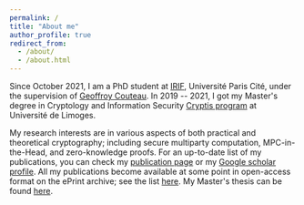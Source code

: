 ```yaml
---
permalink: /
title: "About me"
author_profile: true
redirect_from: 
  - /about/
  - /about.html
---
```


Since October 2021, I am a PhD student at [IRIF](https://www.irif.fr/), Université Paris Cité, under the supervision of [Geoffroy Couteau](https://geoffroycouteau.github.io/). In 2019 -- 2021, I got my Master's degree in Cryptology and Information Security [Cryptis program](https://www.cryptis.fr/) at Université de Limoges.

My research interests are in various aspects of both practical and theoretical cryptography; including secure multiparty computation, MPC-in-the-Head, and zero-knowledge proofs. For an up-to-date list of my publications, you can check my [publication page](https://dungbui15.github.io/publications/) or my [Google scholar profile](https://scholar.google.com/citations?user=StGOHMUAAAAJ&hl=en&authuser=1). All my publications become available at some point in open-access format on the ePrint archive; see the list [here](https://eprint.iacr.org/search?q=&title=&authors=dung+bui). My Master's thesis can be found [here](/files/master_thesis.pdf).
